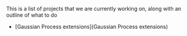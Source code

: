 This is a list of projects that we are currently working on, along with an outline of what to do

 * [Gaussian Process extensions](Gaussian Process extensions)